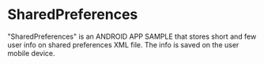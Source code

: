 # SharedPreferences
"SharedPreferences" is an ANDROID APP SAMPLE that stores short and few user info on shared preferences XML file. The info is saved on the user mobile device.
